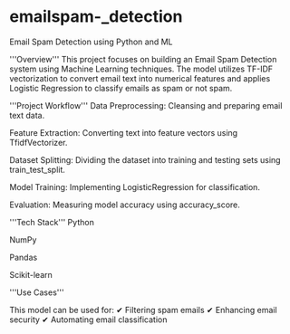 # emailspam-_detection
Email Spam Detection using Python and ML

'''Overview'''
This project focuses on building an Email Spam Detection system using Machine Learning techniques. The model utilizes TF-IDF vectorization to convert email text into numerical features and applies Logistic Regression to classify emails as spam or not spam.

'''Project Workflow'''
Data Preprocessing: Cleansing and preparing email text data.

Feature Extraction: Converting text into feature vectors using TfidfVectorizer.

Dataset Splitting: Dividing the dataset into training and testing sets using train_test_split.

Model Training: Implementing LogisticRegression for classification.

Evaluation: Measuring model accuracy using accuracy_score.

'''Tech Stack'''
Python

NumPy

Pandas

Scikit-learn

'''Use Cases'''

This model can be used for:
✔ Filtering spam emails
✔ Enhancing email security
✔ Automating email classification
